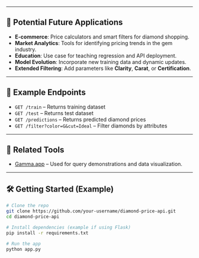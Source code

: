 
---

## 🔮 Potential Future Applications

- **E-commerce**: Price calculators and smart filters for diamond shopping.
- **Market Analytics**: Tools for identifying pricing trends in the gem industry.
- **Education**: Use case for teaching regression and API deployment.
- **Model Evolution**: Incorporate new training data and dynamic updates.
- **Extended Filtering**: Add parameters like **Clarity**, **Carat**, or **Certification**.

---

## 📍 Example Endpoints

- `GET /train` – Returns training dataset
- `GET /test` – Returns test dataset
- `GET /predictions` – Returns predicted diamond prices
- `GET /filter?color=G&cut=Ideal` – Filter diamonds by attributes

---

## 🔗 Related Tools

- [Gamma.app](https://gamma.app) – Used for query demonstrations and data visualization.

---

## 🛠️ Getting Started (Example)

```bash
# Clone the repo
git clone https://github.com/your-username/diamond-price-api.git
cd diamond-price-api

# Install dependencies (example if using Flask)
pip install -r requirements.txt

# Run the app
python app.py
